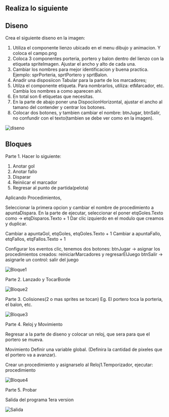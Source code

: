 ## Realiza lo siguiente

## Diseno
Crea el siguiente diseno en la imagen:

1. Utiliza el componente lienzo ubicado en el menu dibujo y animacion. Y coloca el campo.png
2. Coloca 3 componentes porteria, portero y balon dentro del lienzo con la etiqueta spriteImagen. Ajustar el ancho y alto de cada una.
3. Cambiar los nombres para mejor identificacion y buena practica. Ejemplo: sprPorteria, sprtPortero y sprtBalon.
4. Anadir una disposiicon Tabular para la parte de los marcadores;
5. Utilza el componente etiqueta. Para nombrarlos, utiliza: etMarcador, etc. Cambia los nombres a como aparecen ahi.
6. En total son 6 etiquetas que necesitas.
7. En la parte de abajo poner una DispociionHorizontal, ajustar el ancho al tamano del contender y centrar los botones.
8. Colocar dos botones, y tambien cambiar el nombre: btnJugar, btnSalir, no confundir con el texto(tambien se debe ver como en la imagen).

![diseno](./disenoPenal.png)

## Bloques
Parte 1.
Hacer lo siguiente:

1. Anotar gol
2. Anotar fallo
3. Disparar
4. Reiniicar el marcador
5. Regresar al punto de partida(pelota)

Aplicando Procedimientos, 

Seleccionar la primera opcion y cambiar el nombre de procedimiento a apuntaDispara. 
En la parte de ejecutar, seleccionar el poner etqGoles.Texto como -> etqDisparos.Texto + 1
Dar clic izquierdo en el modulo que creamos y duplicar.

Cambiar a apuntaGol, etqGoles, etqGoles.Texto + 1
Cambiar a apuntaFallo, etqFallos, etqFallos.Texto + 1

Configurar los eventos clic, tenemos dos botones: 
btnJugar -> asignar los procedimientos creados: reiniciarMarcadores y regresarElJuego
btnSalir -> asignarle un control: salir del juego 

![Bloque1](./bloqueParte1.png)

Parte 2. Lanzado y TocarBorde

![Bloque2](./bloqueParte2.png)

Parte 3. Colisiones(2 o mas sprites se tocan)
Eg. El portero toca la porteria, el balon, etc.

![Bloque3](./bloqueParte3.png)

Parte 4. Reloj y Movimiento

Regresar a la parte de diseno y colocar un reloj, que sera para que el portero se mueva.

Movimiento
Definir una variable global. (Definira la cantidad de pixeles que el portero va a avanzar).

Crear un procedimiento y asignarselo al Reloj1.Temporizador, ejecutar: procedimiento

![Bloque4](./bloqueParte4.png)

Parte 5. Probar

Salida del programa 1era version

![Salida](./app-penal.gif)

